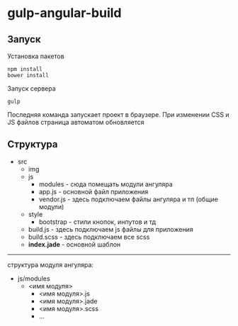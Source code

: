 # gulp-angular-build

## Запуск

Установка пакетов

    npm install
    bower install


Запуск сервера

    gulp

Последняя команда запускает проект в браузере. При изменении CSS и JS файлов страница автоматом обновляется

## Структура

- src
    - img
    - js
        - modules - сюда помещать модули ангуляра
        - app.js - основной файл приложения
        - vendor.js - здесь подключаем файлы ангуляра и тп (общие модули)
    - style
        - bootstrap - стили кнопок, инпутов и тд
    - build.js - здесь подключаем js файлы для приложения
    - build.scss - здесь подключаем все scss
    - **index.jade** - основной шаблон

---

структура модуля ангуляра:

- js/modules
    - <имя модуля>
        - <имя модуля>.js
        - <имя модуля>.jade
        - <имя модуля>.scss
        - ...